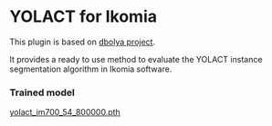 # YOLACT for Ikomia

This plugin is based on  [dbolya project](https://github.com/dbolya/yolact).

It provides a ready to use method to evaluate the YOLACT instance segmentation algorithm in Ikomia software.

### Trained model

[yolact_im700_54_800000.pth](
https://drive.google.com/file/d/1lE4Lz5p25teiXV-6HdTiOJSnS7u7GBzg/view?usp=sharing)
